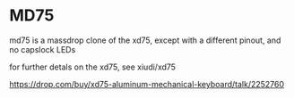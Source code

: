 # MD75

md75 is a massdrop clone of the xd75, except with a different pinout, and no capslock LEDs

for further detals on the xd75, see xiudi/xd75

https://drop.com/buy/xd75-aluminum-mechanical-keyboard/talk/2252760
